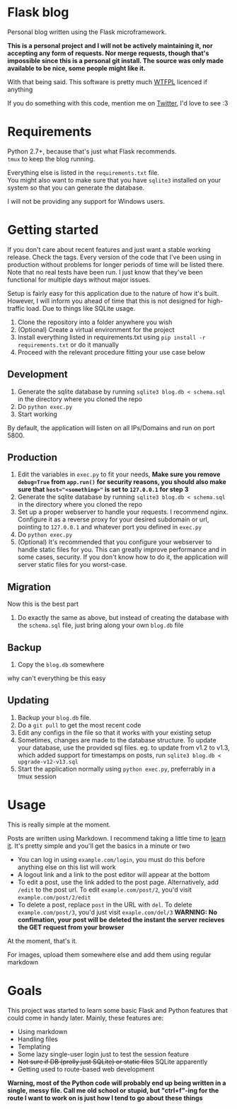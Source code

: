 Flask blog
==========

Personal blog written using the Flask microframework.

**This is a personal project and I will not be actively maintaining it, nor accepting any form of requests. Nor merge requests, though that's impossible since this is a personal git install. The source was only made available to be nice, some people might like it.**

With that being said. This software is pretty much [WTFPL](https://en.wikipedia.org/wiki/WTFPL) licenced if anything

If you do something with this code, mention me on [Twitter](http://twitter.com/QuadPiece), I'd love to see :3

Requirements
============

Python 2.7+, because that's just what Flask recommends.  
`tmux` to keep the blog running.

Everything else is listed in the `requirements.txt` file.  
You might also want to make sure that you have `sqlite3` installed on your system so that you can generate the database.

I will not be providing any support for Windows users.

Getting started
===============

If you don't care about recent features and just want a stable working release. Check the tags. Every version of the code that I've been using in production without problems for longer periods of time will be listed there.  
Note that no real tests have been run. I just know that they've been functional for multiple days without major issues.

Setup is fairly easy for this application due to the nature of how it's built. However, I will inform you ahead of time that this is not designed for high-traffic load. Due to things like SQLite usage.

1. Clone the repository into a folder anywhere you wish
2. (Optional) Create a virtual environment for the project
3. Install everything listed in requirements.txt using `pip install -r requirements.txt` or do it manually
4. Proceed with the relevant procedure fitting your use case below

Development
-----------

1. Generate the sqlite database by running `sqlite3 blog.db < schema.sql` in the directory where you cloned the repo
2. Do `python exec.py`
3. Start working

By default, the application will listen on all IPs/Domains and run on port 5800.

Production
----------

1. Edit the variables in `exec.py` to fit your needs, **Make sure you remove `debug=True` from `app.run()` for security reasons, you should also make sure that `host="<something>"` is set to `127.0.0.1` for step 3**
2. Generate the sqlite database by running `sqlite3 blog.db < schema.sql` in the directory where you cloned the repo
3. Set up a proper webserver to handle your requests. I recommend nginx. Configure it as a reverse proxy for your desired subdomain or url, pointing to `127.0.0.1` and whatever port you defined in `exec.py`
4. Do `python exec.py`
5. (Optional) It's recommended that you configure your webserver to handle static files for you. This can greatly improve performance and in some cases, security. If you don't know how to do it, the application will server static files for you worst-case.

Migration
---------

Now this is the best part

1. Do exactly the same as above, but instead of creating the database with the `schema.sql` file, just bring along your own `blog.db` file

Backup
------

1. Copy the `blog.db` somewhere

why can't everything be this easy

Updating
--------

1. Backup your `blog.db` file.
2. Do a `git pull` to get the most recent code
3. Edit any configs in the file so that it works with your existing setup
4. Sometimes, changes are made to the database structure. To update your database, use the provided sql files. eg. to update from v1.2 to v1.3, which added support for timestamps on posts, run `sqlite3 blog.db < upgrade-v12-v13.sql`
4. Start the application normally using `python exec.py`, preferrably in a tmux session

Usage
=====

This is really simple at the moment.

Posts are written using Markdown. I recommend taking a little time to [learn it](https://daringfireball.net/projects/markdown/syntax). It's pretty simple and you'll get the basics in a minute or two

* You can log in using `example.com/login`, you must do this before anything else on this list will work
* A logout link and a link to the post editor will appear at the bottom
* To edit a post, use the link added to the post page. Alternatively, add `/edit` to the post url. To edit `example.com/post/2`, you'd visit `example.com/post/2/edit`
* To delete a post, replace `post` in the URL with `del`. To delete `example.com/post/3`, you'd just visit `exaple.com/del/3` **WARNING: No confimation, your post will be deleted the instant the server recieves the GET request from your browser**

At the moment, that's it.

For images, upload them somewhere else and add them using regular markdown

Goals
=====

This project was started to learn some basic Flask and Python features that could come in handy later. Mainly, these features are:

* Using markdown
* Handling files
* Templating
* Some lazy single-user login just to test the session feature
* ~~Not sure if DB (prolly just SQLite) or static files~~ SQLite apparently
* Getting used to route-based web development

**Warning, most of the Python code will probably end up being written in a single, messy file. Call me old school or stupid, but "ctrl+f"-ing for the route I want to work on is just how I tend to go about these things**